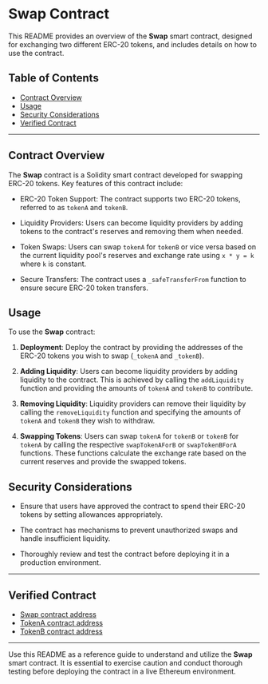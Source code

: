# Swap Contract

This README provides an overview of the **Swap** smart contract, designed for exchanging two different ERC-20 tokens, and includes details on how to use the contract.

## Table of Contents

- [Contract Overview](#contract-overview)
- [Usage](#usage)
- [Security Considerations](#security-considerations)
- [Verified Contract](#verified-contract)

---

## Contract Overview

The **Swap** contract is a Solidity smart contract developed for swapping ERC-20 tokens. Key features of this contract include:

- ERC-20 Token Support: The contract supports two ERC-20 tokens, referred to as `tokenA` and `tokenB`.

- Liquidity Providers: Users can become liquidity providers by adding tokens to the contract's reserves and removing them when needed.

- Token Swaps: Users can swap `tokenA` for `tokenB` or vice versa based on the current liquidity pool's reserves and exchange rate using `x * y = k` where `k` is constant.

- Secure Transfers: The contract uses a `_safeTransferFrom` function to ensure secure ERC-20 token transfers.

## Usage

To use the **Swap** contract:

1. **Deployment**: Deploy the contract by providing the addresses of the ERC-20 tokens you wish to swap (`_tokenA` and `_tokenB`).

2. **Adding Liquidity**: Users can become liquidity providers by adding liquidity to the contract. This is achieved by calling the `addLiquidity` function and providing the amounts of `tokenA` and `tokenB` to contribute.

3. **Removing Liquidity**: Liquidity providers can remove their liquidity by calling the `removeLiquidity` function and specifying the amounts of `tokenA` and `tokenB` they wish to withdraw.

4. **Swapping Tokens**: Users can swap `tokenA` for `tokenB` or `tokenB` for `tokenA` by calling the respective `swapTokenAForB` or `swapTokenBForA` functions. These functions calculate the exchange rate based on the current reserves and provide the swapped tokens.

## Security Considerations

- Ensure that users have approved the contract to spend their ERC-20 tokens by setting allowances appropriately.

- The contract has mechanisms to prevent unauthorized swaps and handle insufficient liquidity.

- Thoroughly review and test the contract before deploying it in a production environment.

---

## Verified Contract

- [Swap contract address](https://sepolia.etherscan.io/address/0x4ac04c80F69a4743F9e38e84A60cFA55ecb8DC47#code)
- [TokenA contract address](https://sepolia.etherscan.io/address/0x7E0574e87c0040f837b6214158f27d5bB50330B7#code)
- [TokenB contract address](https://sepolia.etherscan.io/address/0x04f24c5514491AD0843480aCAe707319B3FCb176#code)

---

Use this README as a reference guide to understand and utilize the **Swap** smart contract. It is essential to exercise caution and conduct thorough testing before deploying the contract in a live Ethereum environment.
